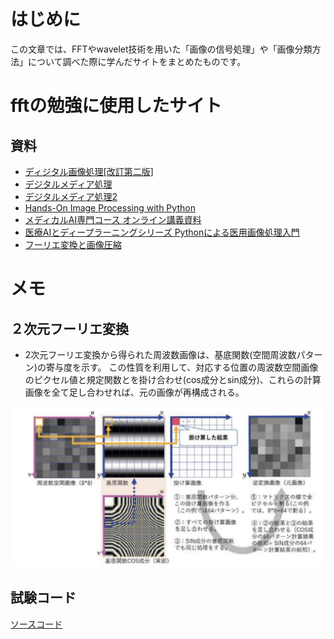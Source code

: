 # はじめに

この文章では、FFTやwavelet技術を用いた「画像の信号処理」や「画像分類方法」について調べた際に学んだサイトをまとめたものです。


# fftの勉強に使用したサイト
## 資料
* [ディジタル画像処理[改訂第二版]](https://www.cgarts.or.jp/book/img_engineer/)
* [デジタルメディア処理](http://takashiijiri.com/classes/dm2020/index.html)
* [デジタルメディア処理2](http://takashiijiri.com/classes/dm2020_2/index.html)
* [Hands-On Image Processing with Python](https://github.com/PacktPublishing/Hands-On-Image-Processing-with-Python)
* [メディカルAI専門コース オンライン講義資料](https://japan-medical-ai.github.io/medical-ai-course-materials/index.html)
* [医療AIとディープラーニングシリーズ Pythonによる医用画像処理入門](https://www.ohmsha.co.jp/book/9784274225468/)
* [フーリエ変換と画像圧縮](https://www.slideshare.net/ginrou799/ss-46355460)


# メモ
## ２次元フーリエ変換
* 2次元フーリエ変換から得られた周波数画像は、基底関数(空間周波数パターン)の寄与度を示す。
  この性質を利用して、対応する位置の周波数空間画像のピクセル値と規定関数とを掛け合わせ(cos成分とsin成分)、これらの計算画像を全て足し合わせれば、元の画像が再構成される。

![引用：医療AIとディープラーニングシリーズ](2020-11-29-07-16-58.png)


## 試験コード
[ソースコード](https://github.com/unachankz/goto_data_science/blob/master/notebook/fft_reconstruct.ipynb)



